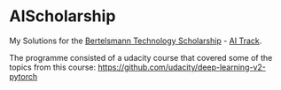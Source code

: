 # AIScholarship

My Solutions for the [Bertelsmann Technology Scholarship](https://sites.google.com/udacity.com/bertelsmann-challenge/home?authuser=0) - [AI Track](https://sites.google.com/udacity.com/bertelsmann-challenge/ai-track?authuser=0).

The programme consisted of a udacity course that covered some of the topics from this course: 
https://github.com/udacity/deep-learning-v2-pytorch
